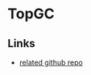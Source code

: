 # TopGC
## Links
- [related github repo](https://github.com/akhiljain93/rampaging-elephant/tree/master/private/clustering/TopGC)